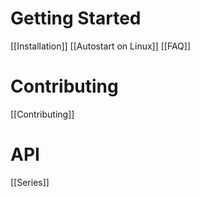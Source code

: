 # Getting Started #
[[Installation]]
[[Autostart on Linux]]
[[FAQ]]

# Contributing #
[[Contributing]]

# API #
[[Series]]